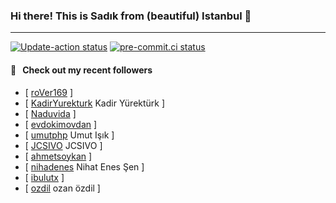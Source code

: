 ### Hi there! This is Sadık from (beautiful) Istanbul 👋

---

[![Update-action status](https://github.com/sadikkuzu/sadikkuzu/actions/workflows/sadikkuzu.yml/badge.svg)](https://github.com/sadikkuzu/sadikkuzu/actions/workflows/sadikkuzu.yml)
[![pre-commit.ci status](https://results.pre-commit.ci/badge/github/sadikkuzu/sadikkuzu/master.svg)](https://results.pre-commit.ci/latest/github/sadikkuzu/sadikkuzu/master)

#### 🔭 &nbsp; Check out my recent followers

- [ [roVer169](https://github.com/roVer169)  ]
- [ [KadirYurekturk](https://github.com/KadirYurekturk) Kadir Yürektürk ]
- [ [Naduvida](https://github.com/Naduvida)  ]
- [ [evdokimovdan](https://github.com/evdokimovdan)  ]
- [ [umutphp](https://github.com/umutphp) Umut Işık ]
- [ [JCSIVO](https://github.com/JCSIVO) JCSIVO ]
- [ [ahmetsoykan](https://github.com/ahmetsoykan)  ]
- [ [nihadenes](https://github.com/nihadenes) Nihat Enes Şen ]
- [ [ibulutx](https://github.com/ibulutx)  ]
- [ [ozdil](https://github.com/ozdil) ozan özdil ]
